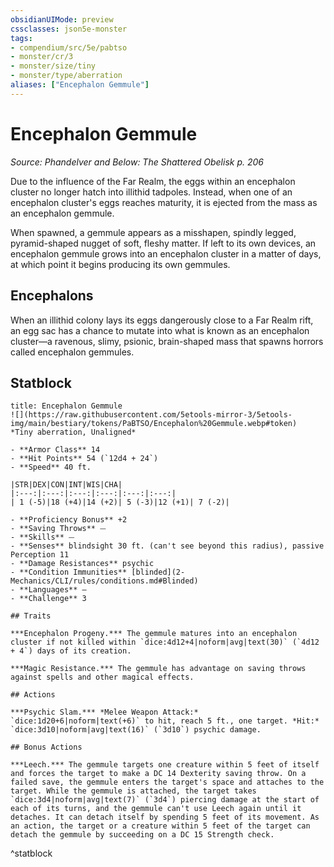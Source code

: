 ```yaml
---
obsidianUIMode: preview
cssclasses: json5e-monster
tags:
- compendium/src/5e/pabtso
- monster/cr/3
- monster/size/tiny
- monster/type/aberration
aliases: ["Encephalon Gemmule"]
---
```

# Encephalon Gemmule
*Source: Phandelver and Below: The Shattered Obelisk p. 206*  

Due to the influence of the Far Realm, the eggs within an encephalon cluster no longer hatch into illithid tadpoles. Instead, when one of an encephalon cluster's eggs reaches maturity, it is ejected from the mass as an encephalon gemmule.

When spawned, a gemmule appears as a misshapen, spindly legged, pyramid-shaped nugget of soft, fleshy matter. If left to its own devices, an encephalon gemmule grows into an encephalon cluster in a matter of days, at which point it begins producing its own gemmules.

## Encephalons

When an illithid colony lays its eggs dangerously close to a Far Realm rift, an egg sac has a chance to mutate into what is known as an encephalon cluster—a ravenous, slimy, psionic, brain-shaped mass that spawns horrors called encephalon gemmules.

## Statblock

```ad-statblock
title: Encephalon Gemmule
![](https://raw.githubusercontent.com/5etools-mirror-3/5etools-img/main/bestiary/tokens/PaBTSO/Encephalon%20Gemmule.webp#token)
*Tiny aberration, Unaligned*

- **Armor Class** 14
- **Hit Points** 54 (`12d4 + 24`)
- **Speed** 40 ft.

|STR|DEX|CON|INT|WIS|CHA|
|:---:|:---:|:---:|:---:|:---:|:---:|
| 1 (-5)|18 (+4)|14 (+2)| 5 (-3)|12 (+1)| 7 (-2)|

- **Proficiency Bonus** +2
- **Saving Throws** ⏤
- **Skills** ⏤
- **Senses** blindsight 30 ft. (can't see beyond this radius), passive Perception 11
- **Damage Resistances** psychic
- **Condition Immunities** [blinded](2-Mechanics/CLI/rules/conditions.md#Blinded)
- **Languages** —
- **Challenge** 3

## Traits

***Encephalon Progeny.*** The gemmule matures into an encephalon cluster if not killed within `dice:4d12+4|noform|avg|text(30)` (`4d12 + 4`) days of its creation.

***Magic Resistance.*** The gemmule has advantage on saving throws against spells and other magical effects.

## Actions

***Psychic Slam.*** *Melee Weapon Attack:* `dice:1d20+6|noform|text(+6)` to hit, reach 5 ft., one target. *Hit:* `dice:3d10|noform|avg|text(16)` (`3d10`) psychic damage.

## Bonus Actions

***Leech.*** The gemmule targets one creature within 5 feet of itself and forces the target to make a DC 14 Dexterity saving throw. On a failed save, the gemmule enters the target's space and attaches to the target. While the gemmule is attached, the target takes `dice:3d4|noform|avg|text(7)` (`3d4`) piercing damage at the start of each of its turns, and the gemmule can't use Leech again until it detaches. It can detach itself by spending 5 feet of its movement. As an action, the target or a creature within 5 feet of the target can detach the gemmule by succeeding on a DC 15 Strength check.
```
^statblock